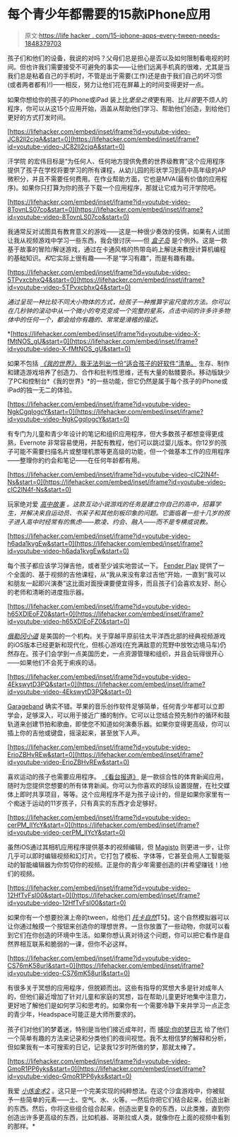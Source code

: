 # 每个青少年都需要的15款iPhone应用

> 原文:[https://life hacker . com/15-iphone-apps-every-tween-needs-1848379703](https://lifehacker.com/15-iphone-apps-every-tween-needs-1848379703)

孩子们和他们的设备，我说的对吗？父母们总是担心是否以及如何限制看电视的时间。但也许我们需要接受不可避免的事实——让他们远离手机真的很难，尤其是当我们总是粘着自己的手机时，不管是出于需要(工作)还是由于我们自己的坏习惯(或者两者都有)!)——相反，努力让他们花在屏幕上的时间变得更好一点。

如果你想给你的孩子的iPhone或iPad 装上比*堡垒之夜*更有用、比*抖音*更不烦人的程序，你可以从这15个应用开始，涵盖从帮助他们学习、帮助他们创造，到给他们更好的方式打发时间。

 [https://lifehacker.com/embed/inset/iframe?id=youtube-video-JC82Il2cjqA&start=0](https://lifehacker.com/embed/inset/iframe?id=youtube-video-JC82Il2cjqA&start=0) 

汗学院 的宏伟目标是“为任何人、任何地方提供免费的世界级教育”这个应用程序提供了孩子在学校将要学习的所有课程，从幼儿园的形状学习到高中高年级的AP微积分，并且不需要任何费用。在作业帮助方面，它也是MVA(最有价值的应用程序)。如果你只打算为你的孩子下载一个应用程序，那就让它成为可汗学院吧。

 [https://lifehacker.com/embed/inset/iframe?id=youtube-video-8TovnLS07co&start=0](https://lifehacker.com/embed/inset/iframe?id=youtube-video-8TovnLS07co&start=0) 

我通常反对试图具有教育意义的游戏——这是一种很少奏效的伎俩，如果有人试图让我从视频游戏中学习一些东西，我会很讨厌——但 [*盒子岛*](https://apps.apple.com/us/app/box-island-award-winning-coding-adventure/id979579439) 是个例外。这是一款基于故事的冒险/解谜游戏，通过在卡通风格的热带岛屿上解谜来教授计算机编程的基础知识。*和*它实际上很有趣——不是“学习有趣”，而是有趣有趣。

 [https://lifehacker.com/embed/inset/iframe?id=youtube-video-5TPvxcbhxQ4&start=0](https://lifehacker.com/embed/inset/iframe?id=youtube-video-5TPvxcbhxQ4&start=0) 

*通过呈现一种比较不同大小物体的方式，给孩子一种推算宇宙尺度的方法。你可以在几秒钟的滚动中从一个微小的夸克变成一个完整的星系，点击中间的许多许多物体中的任何一个，都会给你有趣的、常常是滑稽的描述。*

 *[https://lifehacker.com/embed/inset/iframe?id=youtube-video-X-fMtNOS_gU&start=0](https://lifehacker.com/embed/inset/iframe?id=youtube-video-X-fMtNOS_gU&start=0) 

如果不包括 [*《我的世界》*，我无法列出一份“适合孩子的好软件”清单。](https://apps.apple.com/us/app/minecraft/id479516143) 生存、制作和建造游戏培养了创造力、合作和批判性思维，还有大量的骷髅要杀。移动版缺少了PC和控制台*《我的世界》*的一些功能，但它仍然是属于每个孩子的iPhone或iPad的独一无二的体验。

 [https://lifehacker.com/embed/inset/iframe?id=youtube-video-NgkCgqIogcY&start=0](https://lifehacker.com/embed/inset/iframe?id=youtube-video-NgkCgqIogcY&start=0) 

有专门为儿童和青少年设计的笔记和组织应用程序，但大多数孩子都想变得更成熟，Evernote 非常容易使用，并配有教程，他们可以跳过婴儿版本。你12岁的孩子可能不需要扫描名片或整理机票等更高级的功能，但一个做基本工作的应用程序——整理你的约会和笔记——在任何年龄都有用。

 [https://lifehacker.com/embed/inset/iframe?id=youtube-video-cIC2lN4f-Ns&start=0](https://lifehacker.com/embed/inset/iframe?id=youtube-video-cIC2lN4f-Ns&start=0) 

玩家绝对爱 [*高中故事*](https://apps.apple.com/us/app/high-school-story/id631658837) *。这款互动小说游戏的任务是建立你自己的高中，招募学生，并解决来自运动员、书呆子和其他刻板印象的问题。它面临着一些十几岁的孩子进入高中时经常有的焦虑——欺凌、约会、融入——而不是专横或说教。*

 [https://lifehacker.com/embed/inset/iframe?id=youtube-video-h6ada1kvgEw&start=0](https://lifehacker.com/embed/inset/iframe?id=youtube-video-h6ada1kvgEw&start=0) 

每个孩子都应该学习弹吉他，或者至少诚实地尝试一下。 [Fender Play](https://apps.apple.com/us/app/fender-play-learn-guitar/id1226057939) 提供了一个全面的、基于视频的吉他课程，从“我从来没有拿过吉他”开始，一直到“我可以和朋友一起即兴演奏”这比面对面授课要便宜得多，而且孩子们会喜欢友好、耐心的老师和清晰的进度指示器。

 [https://lifehacker.com/embed/inset/iframe?id=youtube-video-h65XDlEoFZ0&start=0](https://lifehacker.com/embed/inset/iframe?id=youtube-video-h65XDlEoFZ0&start=0) 

[*俄勒冈小道*](https://apps.apple.com/us/app/the-oregon-trail/id1502228492) 是美国的一个机构。关于穿越平原前往太平洋西北部的经典视频游戏的iOS版本已经更新和现代化，但核心游戏(在充满敌意的荒野中放牧边境马车)仍然存在。孩子们会学到一点美国历史，一点资源管理和组织，并且会玩得很开心——如果他们不会死于痢疾的话。

 [https://lifehacker.com/embed/inset/iframe?id=youtube-video-4EkswytD3PQ&start=0](https://lifehacker.com/embed/inset/iframe?id=youtube-video-4EkswytD3PQ&start=0) 

[Garageband](https://apps.apple.com/us/app/garageband/id408709785) 确实不错。苹果的音乐创作软件足够简单，任何青少年都可以立即学会，足够深入，可以用于接近广播的制作。它可以让您结合预先制作的循环和鼓轨道来创建节拍和歌曲，即使您不知道如何演奏乐器。如果你变得更高级，你可以插上你的吉他或键盘，摇滚起来，甚至放下人声。

 [https://lifehacker.com/embed/inset/iframe?id=youtube-video-ErioZBHvREw&start=0](https://lifehacker.com/embed/inset/iframe?id=youtube-video-ErioZBHvREw&start=0) 

喜欢运动的孩子也需要应用程序。 [《看台报道》](https://apps.apple.com/us/app/bleacher-report-sports-news/id418075935) 是一款综合性的体育新闻应用，随时为您提供您想要的所有体育新闻。你可以为你喜欢的球队设置提醒，在社交媒体上即时共享项目，等等。这个应用程序不是为孩子设计的，但是如果你家里有一个痴迷于运动的11岁孩子，只有真实的东西才会足够好。

 [https://lifehacker.com/embed/inset/iframe?id=youtube-video-cerPM_lIYcY&start=0](https://lifehacker.com/embed/inset/iframe?id=youtube-video-cerPM_lIYcY&start=0) 

虽然iOS通过其相机应用程序提供基本的视频编辑，但 [Magisto](https://apps.apple.com/us/app/magisto-video-editor-maker/id486781045) 则更进一步，让你几乎可以即时编辑视频和幻灯片。它打包了模板、字体等，它甚至会用人工智能驱动的智能编辑器为你剪切你的视频。正是你的青少年需要创造的(并希望赚钱！)他们的视频。

 [https://lifehacker.com/embed/inset/iframe?id=youtube-video-12HfTvFsI00&start=0](https://lifehacker.com/embed/inset/iframe?id=youtube-video-12HfTvFsI00&start=0) 

如果你有一个想要扮演上帝的tween，给他们 [*托卡自然*](https://apps.apple.com/us/app/toca-nature/id893927401)T5】。这个自然模拟器可以让你通过触摸一个按钮来创造你的理想世界。一旦你放置了一些动物，你就可以看到它们在你创造的环境中生活。如果你想认真对待这个问题，你可以把它看作是自然界相互联系和脆弱的一课，但你不必这样。

 [https://lifehacker.com/embed/inset/iframe?id=youtube-video-CS76mK58urI&start=0](https://lifehacker.com/embed/inset/iframe?id=youtube-video-CS76mK58urI&start=0) 

有很多关于冥想的应用程序，但脱颖而出。这些有指导的冥想大多是针对成年人的，但他们最近增加了针对儿童和家庭的冥想，旨在帮助儿童更好地集中注意力，更好地了解他们是如何学习和思考的。如果你有一个需要冷静下来并学习一点正念的青少年，Headspace可能正是大师所要求的。

孩子们对他们的梦着迷，特别是当他们接近成年时，而 [捕捉:你的梦日志](https://apps.apple.com/us/app/capture-your-dream-journal/id968737914#?platform=iphone) 给了他们一个简单有趣的方法来记录和分类他们的夜间视觉。我不太相信梦的解释和分析，但如果我有一本可搜索的日记，记录我12岁时所做的梦，那就太棒了。

 [https://lifehacker.com/embed/inset/iframe?id=youtube-video-GmoR1PP6yks&start=0](https://lifehacker.com/embed/inset/iframe?id=youtube-video-GmoR1PP6yks&start=0) 

我爱 [*小炼金术2*](https://apps.apple.com/us/app/little-alchemy-2/id1214190989) 。这只是一个完美实现的纯粹想法。在这个沙盒游戏中，你被赋予一些简单的元素——土、空气、水、火等。—然后你把它们结合起来，创造出新的东西。然后，你将这些组合组合起来，创造出更复杂的东西，以此类推，直到你创造出许多更高级的东西，比如机器、哥斯拉或人类，就像你在上面的视频中看到的那样。*